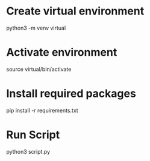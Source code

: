 # Create virtual environment
python3 -m venv virtual

# Activate environment
source virtual/bin/activate

# Install required packages
pip install -r requirements.txt

# Run Script
python3 script.py
